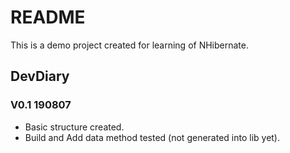 # README

This is a demo project created for learning of NHibernate.

## DevDiary

### V0.1 190807

- Basic structure created.
- Build and Add data method tested (not generated into lib yet).